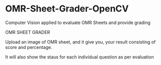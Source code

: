 # OMR-Sheet-Grader-OpenCV
Computer Vision applied to evaluate OMR Sheets and provide grading 

OMR SHEET GRADER 

Upload an image of OMR sheet, and it give you, your result consisting of score and percentage.

It will also show the staus for each individual question as per evaluation
